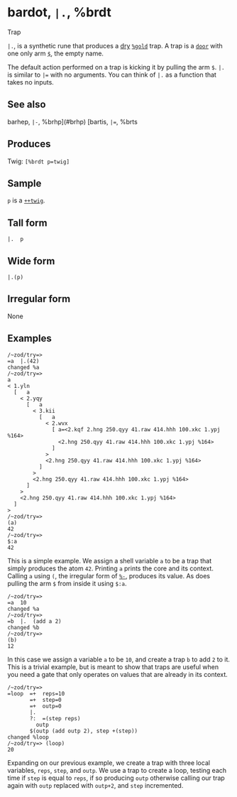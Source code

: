 bardot, `|.`, %brdt
============================

Trap

`|.`, is a synthetic rune that produces a [dry]() [`%gold`]() trap. A
trap is a [`door`]() with one only arm [`$`](), the empty name.

The default action performed on a trap is kicking it by pulling the arm
`$`. `|.` is similar to `|=` with no arguments. You can think of `|.` as
a function that takes no inputs.

See also
--------

barhep, `|-`, %brhp](#brhp) [bartis, `|=`, %brts

Produces
--------

Twig: `[%brdt p=twig]`

Sample
------

`p` is a [`++twig`]().

Tall form
---------

    |.  p

Wide form
---------

    |.(p)

Irregular form
--------------

None

Examples
--------

    /~zod/try=> 
    =a  |.(42)
    changed %a
    /~zod/try=> 
    a
    < 1.yln
      [   a
        < 2.yqy
          [   a
            < 3.kii
              [   a
                < 2.wvx
                  [ a=<2.kqf 2.hng 250.qyy 41.raw 414.hhh 100.xkc 1.ypj %164>
                    <2.hng 250.qyy 41.raw 414.hhh 100.xkc 1.ypj %164>
                  ]
                >
                <2.hng 250.qyy 41.raw 414.hhh 100.xkc 1.ypj %164>
              ]
            >
            <2.hng 250.qyy 41.raw 414.hhh 100.xkc 1.ypj %164>
          ]
        >
        <2.hng 250.qyy 41.raw 414.hhh 100.xkc 1.ypj %164>
      ]
    >
    /~zod/try=> 
    (a)
    42
    /~zod/try=> 
    $:a
    42

This is a simple example. We assign a shell variable `a` to be a trap
that simply produces the atom `42`. Printing `a` prints the core and its
context. Calling `a` using `(`, the irregular form of [`%-`](), produces
its value. As does pulling the arm `$` from inside it using `$:a`.

    /~zod/try=> 
    =a  10
    changed %a
    /~zod/try=> 
    =b  |.  (add a 2)
    changed %b
    /~zod/try=> 
    (b)
    12

In this case we assign a variable `a` to be `10`, and create a trap `b`
to add `2` to it. This is a trivial example, but is meant to show that
traps are useful when you need a gate that only operates on values that
are already in its context.

    /~zod/try=> 
    =loop  =+  reps=10
           =+  step=0
           =+  outp=0
           |.
           ?:  =(step reps)
             outp
           $(outp (add outp 2), step +(step))
    changed %loop
    /~zod/try=> (loop)
    20

Expanding on our previous example, we create a trap with three local
variables, `reps`, `step`, and `outp`. We use a trap to create a loop,
testing each time if `step` is equal to `reps`, if so producing `outp`
otherwise calling our trap again with `outp` replaced with `outp+2`, and
`step` incremented.
